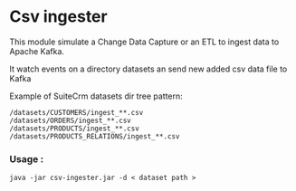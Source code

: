 Csv ingester
=====================
This module simulate a Change Data Capture or an ETL to ingest data to Apache Kafka.

It watch events on a directory datasets an send new added csv data file to Kafka

Example of SuiteCrm datasets dir tree pattern:
```
/datasets/CUSTOMERS/ingest_**.csv
/datasets/ORDERS/ingest_**.csv
/datasets/PRODUCTS/ingest_**.csv
/datasets/PRODUCTS_RELATIONS/ingest_**.csv
```

### Usage :

```
java -jar csv-ingester.jar -d < dataset path >
``` 
